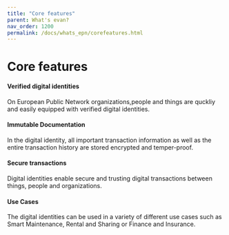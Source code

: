 ```yaml
---
title: "Core features"
parent: What's evan?
nav_order: 1200
permalink: /docs/whats_epn/corefeatures.html
---
```


# Core features


#### Verified digital identities
On European Public Network organizations,people and things are quckliy and easily equipped with verified digital identities.


#### Immutable Documentation
In the digital identity, all important transaction information as well as the entire transaction history are stored encrypted and temper-proof.


#### Secure transactions
Digital identities enable secure and trusting digital transactions between things, people and organizations.


#### Use Cases
The digital identities can be used in a variety of different use cases such as Smart Maintenance, Rental and Sharing or Finance and Insurance.

